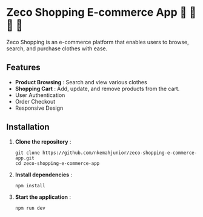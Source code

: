 # Zeco Shopping E-commerce App 👕 👖 👗 👟
Zeco Shopping is an e-commerce platform that enables users to browse, search, and purchase clothes with ease. 

## Features
- **Product Browsing** : Search and view various clothes
- **Shopping Cart** : Add, update, and remove products from the cart.
- User Authentication
- Order Checkout
- Responsive Design

##  Installation
1. **Clone the repository** : 
    ```` 
    git clone https://github.com/nkemahjunior/zeco-shopping-e-commerce-app.git
    cd zeco-shopping-e-commerce-app
    ````
2. **Install dependencies** :
   ````
   npm install
    ````
3. **Start the application** :
      ````
   npm run dev
    ````

